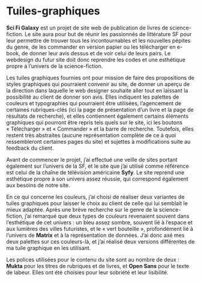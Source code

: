 # Tuiles-graphiques


**Sci Fi Galaxy** est un projet de site web de publication de livres de science-fiction. Le site aura pour but de réunir les passionnés de littérature SF pour leur permettre de trouver tous les incontournables et les nouvelles pépites du genre, de les commander en version papier ou les télécharger en e-book, de donner leur avis dessus et de voir celui de leurs pairs. Le webdesign du futur site doit donc reprendre les codes et une esthétique propre à l’univers de la science-fiction.

Les tuiles graphiques fournies ont pour mission de faire des propositions de styles graphiques qui pourraient convenir au site, de donner un aperçu de la direction dans laquelle le web designer souhaite aller tout en laissant la possibilité au client de donner son avis.
Elles indiquent les palettes de couleurs et typographies qui pourraient être utilisées, l’agencement de certaines rubriques-clés (ici la page de présentation d’un livre et la page de résultats de recherche), et elles contiennent également certains éléments graphiques qui pourront être repris tels quels sur le site, ici les boutons « Télécharger » et « Commander » et la barre de recherche. Toutefois, elles restent très abstraites (aucune représentation complète de ce à quoi ressembleront certaines pages du site) et sujettes à modifications suite au feedback du client.

Avant de commencer le projet, j’ai effectué une veille de sites portant également sur l’univers de la SF, et le site que j’ai utilisé comme référence est celui de la chaîne de télévision américaine **Syfy**. Le site reprend une esthétique propre à son univers assez réussie, qui correspond également aux besoins de notre site.

En ce qui concerne les couleurs, j’ai choisi de réaliser deux variantes de tuiles graphiques pour laisser le choix au client de celle qui lui semblait le mieux adaptée. Après une brève recherche sur le genre de la science-fiction, j’ai remarqué que deux types de couleurs revenaient souvent dans l’esthétique de cet univers : un bleu assez sombre, souvent lié à l’espace et aux lumières des villes futuristes, et le « vert bouteille », profondément lié à l’univers de **Matrix** et à la représentation de données. J’ai donc axé mes deux palettes sur ces couleurs-là, et j’ai réalisé deux versions différentes de ma tuile graphique en les utilisant.

Les polices utilisées pour le contenu du site sont au nombre de deux : **Mukta** pour les titres de rubriques et de livres, et **Open Sans** pour le texte de labeur. Elles ont été choisies pour leur sobriété et leur lisibilité.

